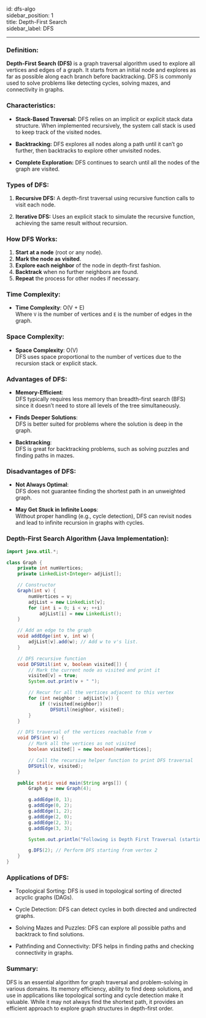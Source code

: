 id: dfs-algo  
sidebar_position: 1  
title: Depth-First Search  
sidebar_label: DFS  

---

### Definition:

**Depth-First Search (DFS)** is a graph traversal algorithm used to explore all vertices and edges of a graph. It starts from an initial node and explores as far as possible along each branch before backtracking. DFS is commonly used to solve problems like detecting cycles, solving mazes, and connectivity in graphs.

### Characteristics:

- **Stack-Based Traversal:**
  DFS relies on an implicit or explicit stack data structure. When implemented recursively, the system call stack is used to keep track of the visited nodes.

- **Backtracking:**
  DFS explores all nodes along a path until it can’t go further, then backtracks to explore other unvisited nodes.

- **Complete Exploration:**
  DFS continues to search until all the nodes of the graph are visited.

### Types of DFS:

1. **Recursive DFS:**
   A depth-first traversal using recursive function calls to visit each node.
   
2. **Iterative DFS:**
   Uses an explicit stack to simulate the recursive function, achieving the same result without recursion.

### How DFS Works:

1. **Start at a node** (root or any node).
2. **Mark the node as visited**.
3. **Explore each neighbor** of the node in depth-first fashion.
4. **Backtrack** when no further neighbors are found.
5. **Repeat** the process for other nodes if necessary.

### Time Complexity:

- **Time Complexity**: O(V + E)  
  Where `V` is the number of vertices and `E` is the number of edges in the graph.

### Space Complexity:

- **Space Complexity**: O(V)  
  DFS uses space proportional to the number of vertices due to the recursion stack or explicit stack.

### Advantages of DFS:

- **Memory-Efficient**:  
  DFS typically requires less memory than breadth-first search (BFS) since it doesn’t need to store all levels of the tree simultaneously.

- **Finds Deeper Solutions**:  
  DFS is better suited for problems where the solution is deep in the graph.

- **Backtracking**:  
  DFS is great for backtracking problems, such as solving puzzles and finding paths in mazes.

### Disadvantages of DFS:

- **Not Always Optimal**:  
  DFS does not guarantee finding the shortest path in an unweighted graph.

- **May Get Stuck in Infinite Loops**:  
  Without proper handling (e.g., cycle detection), DFS can revisit nodes and lead to infinite recursion in graphs with cycles.

### Depth-First Search Algorithm (Java Implementation):

```java
import java.util.*;

class Graph {
    private int numVertices;
    private LinkedList<Integer> adjList[];

    // Constructor
    Graph(int v) {
        numVertices = v;
        adjList = new LinkedList[v];
        for (int i = 0; i < v; ++i)
            adjList[i] = new LinkedList();
    }

    // Add an edge to the graph
    void addEdge(int v, int w) {
        adjList[v].add(w); // Add w to v's list.
    }

    // DFS recursive function
    void DFSUtil(int v, boolean visited[]) {
        // Mark the current node as visited and print it
        visited[v] = true;
        System.out.print(v + " ");

        // Recur for all the vertices adjacent to this vertex
        for (int neighbor : adjList[v]) {
            if (!visited[neighbor])
                DFSUtil(neighbor, visited);
        }
    }

    // DFS traversal of the vertices reachable from v
    void DFS(int v) {
        // Mark all the vertices as not visited
        boolean visited[] = new boolean[numVertices];

        // Call the recursive helper function to print DFS traversal
        DFSUtil(v, visited);
    }

    public static void main(String args[]) {
        Graph g = new Graph(4);

        g.addEdge(0, 1);
        g.addEdge(0, 2);
        g.addEdge(1, 2);
        g.addEdge(2, 0);
        g.addEdge(2, 3);
        g.addEdge(3, 3);

        System.out.println("Following is Depth First Traversal (starting from vertex 2):");

        g.DFS(2); // Perform DFS starting from vertex 2
    }
}
```

### Applications of DFS:
- Topological Sorting:
DFS is used in topological sorting of directed acyclic graphs (DAGs).

- Cycle Detection:
DFS can detect cycles in both directed and undirected graphs.

- Solving Mazes and Puzzles:
DFS can explore all possible paths and backtrack to find solutions.

- Pathfinding and Connectivity:
DFS helps in finding paths and checking connectivity in graphs.

### Summary:
DFS is an essential algorithm for graph traversal and problem-solving in various domains. Its memory efficiency, ability to find deep solutions, and use in applications like topological sorting and cycle detection make it valuable. While it may not always find the shortest path, it provides an efficient approach to explore graph structures in depth-first order.
